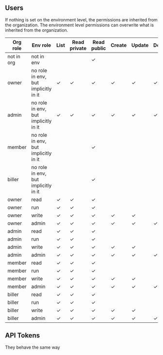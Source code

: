 ## Users

If nothing is set on the environment level, the permissions are inherited from the organization. The environment level permissions can overwrite what is inherited from the organization.

| Org role    | Env role | List | Read private | Read public | Create | Update | Delete |
| ----------- | ---------- | ----------- | ----------- | ----------- | ----------- | ----------- | ----------- | 
| not in org  | not in env | | | ✓ | | | | |
| owner | no role in env, but implicitly in it | ✓ | ✓ | ✓ | ✓ | ✓ | ✓ |
| admin | no role in env, but implicitly in it | ✓ | ✓ | ✓ | ✓ | ✓ | ✓ |
| member | no role in env, but implicitly in it | | | ✓ | | | |
| biller | no role in env, but implicitly in it | | | ✓ | | | |
| owner | read | ✓ | ✓ | ✓ | | | |
| owner | run | ✓ | ✓ | ✓ | | | |
| owner | write | ✓ | ✓ | ✓ | ✓ | ✓ | |
| owner | admin | ✓ | ✓ | ✓ | ✓ | ✓ | ✓ |
| admin | read | ✓ | ✓ | ✓ | | | |
| admin | run | ✓ | ✓ | ✓ | | | |
| admin | write | ✓ | ✓ | ✓ | ✓ | ✓ | |
| admin | admin | ✓ | ✓ | ✓ | ✓ | ✓ | ✓ |
| member | read | ✓ | ✓ | ✓ | | | |
| member | run | ✓ | ✓ | ✓ | | | |
| member | write | ✓ | ✓ | ✓ | ✓ | ✓ | |
| member | admin | ✓ | ✓ | ✓ | ✓ | ✓ | ✓ |
| biller | read | ✓ | ✓ | ✓ | | | |
| biller | run | ✓ | ✓ | ✓ | | | |
| biller | write | ✓ | ✓ | ✓ | ✓ | ✓ | |
| biller | admin | ✓ | ✓ | ✓ | ✓ | ✓ | ✓ |

## API Tokens
They behave the same way
